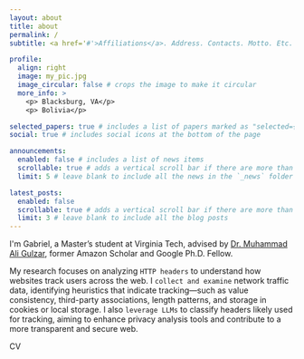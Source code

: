 ```yaml
---
layout: about
title: about
permalink: /
subtitle: <a href='#'>Affiliations</a>. Address. Contacts. Motto. Etc.

profile:
  align: right
  image: my_pic.jpg
  image_circular: false # crops the image to make it circular
  more_info: >
    <p> Blacksburg, VA</p>
    <p> Bolivia</p>

selected_papers: true # includes a list of papers marked as "selected={true}"
social: true # includes social icons at the bottom of the page

announcements:
  enabled: false # includes a list of news items
  scrollable: true # adds a vertical scroll bar if there are more than 3 news items
  limit: 5 # leave blank to include all the news in the `_news` folder

latest_posts:
  enabled: false
  scrollable: true # adds a vertical scroll bar if there are more than 3 new posts items
  limit: 3 # leave blank to include all the blog posts
---
```


I'm Gabriel, a Master’s student at Virginia Tech, advised by [Dr. Muhammad Ali Gulzar](https://people.cs.vt.edu/~gulzar/), former Amazon Scholar and Google Ph.D. Fellow.  

My research focuses on analyzing `HTTP headers` to understand how websites track users across the web. I `collect and examine` network traffic data, identifying heuristics that indicate tracking—such as value consistency, third-party associations, length patterns, and storage in cookies or local storage. I also `leverage LLMs` to classify headers likely used for tracking, aiming to enhance privacy analysis tools and contribute to a more transparent and secure web.  

CV  
